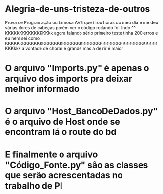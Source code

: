 # Alegria-de-uns-tristeza-de-outros

Prova de Programação ou famosa AV3 que tirou horas do meu dia e me deu várias dores de cabeças porém ver o código rodando foi lindo ^^
KKKKKKKKKKKKKKKkk agora falando sério primeiro teste tinha 200 erros e eu nem sei como KKKKKKKKKKKKKKKKKKKKKKKKKKKKKKKKKKKKKKKKKKKKKKKKKKKKKKKKkkk
a vontade de chorar é grande mas a de rir é maior


# O arquivo "Imports.py" é apenas o arquivo dos imports pra deixar melhor informado #
# O arquivo "Host_BancoDeDados.py" é o arquivo de Host onde se encontram lá o route do bd #
# E finalmente o arquivo "Código_Fonte.py" são as classes que serão acrescentadas no trabalho de PI #

